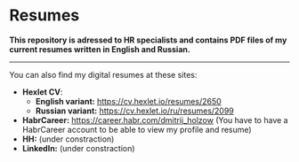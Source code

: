 # Resumes

**This repository is adressed to HR specialists and contains PDF files of my current resumes written in English and Russian.** 
***********

You can also find my digital resumes at these sites:

* **Hexlet CV**:
    + **English variant:** https://cv.hexlet.io/resumes/2650
    + **Russian variant:** https://cv.hexlet.io/ru/resumes/2099
* **HabrCareer:** https://career.habr.com/dmitrij_holzow (You have to have a HabrCareer account to be able to view my profile and resume)
* **HH:** (under constraction)
* **LinkedIn:** (under constraction)
